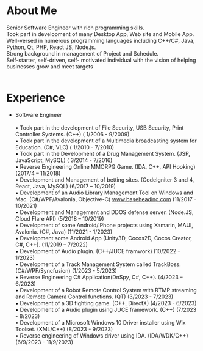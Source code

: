 # About Me

Senior Software Engineer with rich programming skills. <br/>
Took part in development of many Desktop App, Web site and Mobile App.<br/>
Well-versed in numerous programming languages including C++/C#, Java, Python, Qt, PHP, React JS, Node.js. <br/>
Strong background in management of Project and Schedule. <br/>
Self-starter, self-driven, self- motivated individual with the vision of helping businesses grow and meet targets<br/><br/>
# Experience<br/>
- Software Engineer<br/><br/>
• Took part in the development of File Security, USB Security, Print Controller Systems. (C++) ( 1/2006 - 9/2009) <br/>
• Took part in the development of a Multimedia broadcasting system for Education. (C#, VLC) ( 1/2010 - 7/2010) <br/>
• Took part in the Development of a Drug Management System. (JSP, JavaScript, MySQL) ( 3/2014 - 7/2016) <br/>
• Reverse Engineering Online MMORPG Game. (IDA, C++, API Hooking) (2017/4 – 11/2018) <br/>
• Development and Management of betting sites. (CodeIgniter 3 and 4, React, Java, MySQL) (6/2017 – 10/2019) <br/>
• Development of an Audio Library Management Tool on Windows and Mac. (C#/WPF/Avalonia, Objective-C) www.baseheadinc.com (11/2017 - 10/2021) <br/>
• Development and Management and DDOS defense server. (Node.JS, Cloud Flare API) (5/2018 – 10/2019) <br/>
• Development of some Android/iPhone projects using Xamarin, MAUI, Avalonia. (C#, Java) (11/2021 - 1/2023) <br/>
• Development some Android App (Unity3D, Cocos2D, Cocos Creator, C#, C++). (11/2019 – 7/2022) <br/>
• Development of Audio plugin. (C++/JUCE framwork) (10/2022 - 1/2023) <br/>
• Development of a Track Management System called TrackBoss. (C#/WPF/Syncfusion) (1/2023 - 5/2023) <br/>
• Reverse Engineering C# Application(DnSpy, C#, C++). (4/2023 – 6/2023) <br/>
• Development of a Robot Remote Control System with RTMP streaming and Remote Camera Control functions. (QT) (3/2023 - 7/2023)<br/>
• Development of a 3D fighting game. (C++, DirectX) (4/2023 - 6/2023)<br/>
• Development of a Audio plugin using JUCE framework. (C++) (7/2023 - 8/2023)<br/>
• Development of a Microsoft Windows 10 Driver installer using Wix Toolset. (XML/C++) (8/2023 - 9/2023)<br/>
• Reverse engineering of Windows driver using IDA. (IDA/WDK/C++) (6/9/2023 - 11/9/2023)<br/>
<br/>

